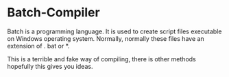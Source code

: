 # Batch-Compiler

Batch is a programming language. It is used to create script files executable on Windows operating system. Normally, normally these files have an extension of . bat or *.

This is a terrible and fake way of compiling, there is other methods hopefully this gives you ideas.
